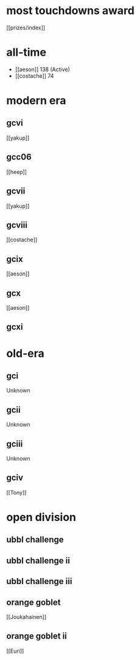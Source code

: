 # most touchdowns award

[[prizes/index]]

# all-time

* [[aeson]] 138 (Active)
* [[costache]] 74

# modern era

## gcvi

[[yakup]]

## gcc06

[[heep]]

## gcvii

[[yakup]]

## gcviii

[[costache]]

## gcix

[[aeson]]

## gcx

[[aeson]]

## gcxi



# old-era

## gci

Unknown

## gcii

Unknown

## gciii

Unknown

## gciv

[[Tony]]

# open division

## ubbl challenge

## ubbl challenge ii

## ubbl challenge iii

## orange goblet

[[Joukahainen]]

## orange goblet ii

[[Euri]]

